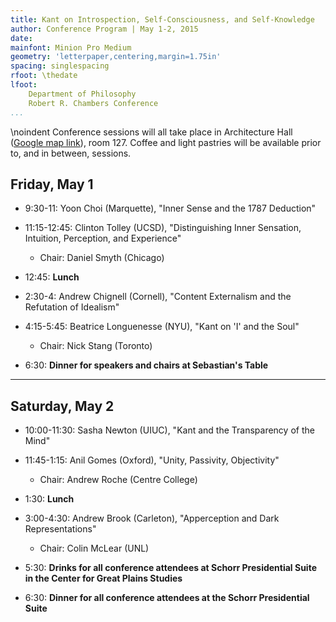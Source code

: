 ```yaml
---
title: Kant on Introspection, Self-Consciousness, and Self-Knowledge
author: Conference Program | May 1-2, 2015
date: 
mainfont: Minion Pro Medium
geometry: 'letterpaper,centering,margin=1.75in'
spacing: singlespacing
rfoot: \thedate
lfoot:  
    Department of Philosophy  
    Robert R. Chambers Conference
...
```


\noindent Conference sessions will all take place in Architecture Hall ([Google map
link][]), room 127. Coffee and light pastries will be available prior to, and in
between, sessions.

  [Google map link]: https://www.google.com/maps/place/Architecture+Hall/@40.817212,-96.706361,17z/data=!3m1!4b1!4m2!3m1!1s0x8796bf1d892c71b5:0xe5a445fe60e5a8c7?hl=en

## Friday, May 1

- 9:30-11: Yoon Choi (Marquette), "Inner Sense and the 1787 Deduction"
- 11:15-12:45: Clinton Tolley (UCSD), "Distinguishing Inner Sensation, Intuition, Perception, and Experience"
    - Chair: Daniel Smyth (Chicago)

- 12:45: **Lunch** 

- 2:30-4: Andrew Chignell (Cornell), "Content Externalism and the Refutation of Idealism"
- 4:15-5:45: Beatrice Longuenesse (NYU), "Kant on 'I' and the Soul"
    - Chair: Nick Stang (Toronto)

- 6:30: **Dinner for speakers and chairs at Sebastian's Table**

---

## Saturday, May 2

- 10:00-11:30: Sasha Newton (UIUC), "Kant and the Transparency of the Mind"
- 11:45-1:15: Anil Gomes (Oxford), "Unity, Passivity, Objectivity"
    - Chair: Andrew Roche (Centre College)

- 1:30: **Lunch** 

- 3:00-4:30: Andrew Brook (Carleton), "Apperception and Dark Representations"
    - Chair: Colin McLear (UNL)

- 5:30: **Drinks for all conference attendees at Schorr Presidential Suite in the Center for Great Plains Studies** 
- 6:30: **Dinner for all conference attendees at the Schorr Presidential Suite**
  

